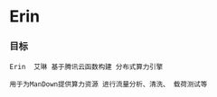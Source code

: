 





# Erin



### 目标

```
Erin  艾琳 基于腾讯云函数构建 分布式算力引擎

用于为ManDown提供算力资源 进行流量分析、清洗、 载荷测试等

```
































